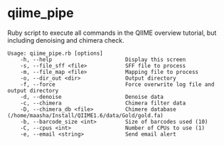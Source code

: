 qiime_pipe
==========

Ruby script to execute all commands in the QIIME overview tutorial, but including denoising and chimera check.

```
Usage: qiime_pipe.rb [options]
    -h, --help                       Display this screen
    -s, --file_sff <file>            SFF file to process
    -m, --file_map <file>            Mapping file to process
    -o, --dir_out <dir>              Output directory
    -f, --force                      Force overwrite log file and output directory
    -d, --denoise                    Denoise data
    -c, --chimera                    Chimera filter data
    -D, --chimera_db <file>          Chimere database (/home/maasha/Install/QIIME1.6/data/Gold/gold.fa)
    -b, --barcode_size <int>         Size of barcodes used (10)
    -C, --cpus <int>                 Number of CPUs to use (1)
    -e, --email <string>             Send email alert
```
